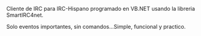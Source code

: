 Cliente de IRC para IRC-Hispano programado en VB.NET usando la libreria SmartIRC4net.

Solo eventos importantes, sin comandos...Simple, funcional y practico.
